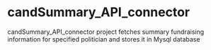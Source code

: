 # candSummary_API_connector
candSummary_API_connector project fetches  summary fundraising information for specified politician and stores it in Mysql database
